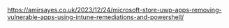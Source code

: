https://amirsayes.co.uk/2023/12/24/microsoft-store-uwp-apps-removing-vulnerable-apps-using-intune-remediations-and-powershell/
